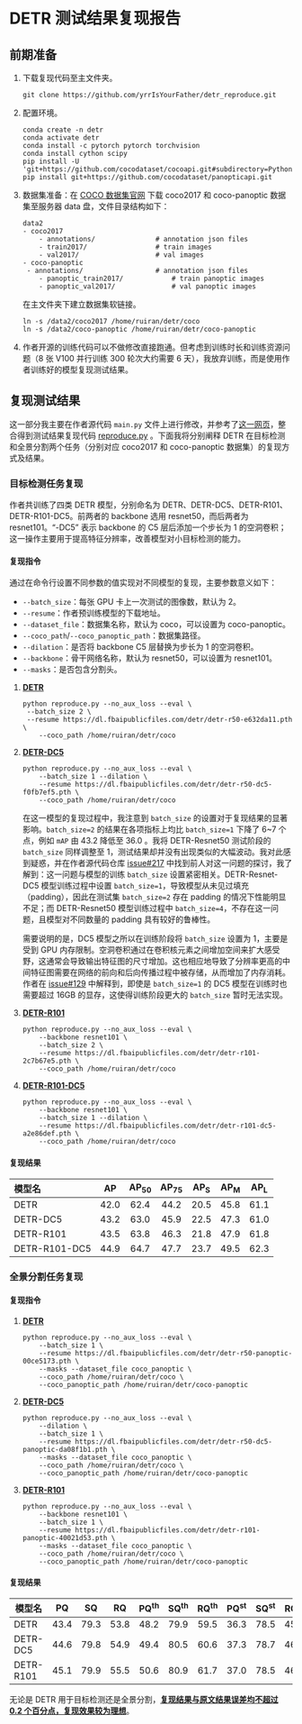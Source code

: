 # DETR 测试结果复现报告

## 前期准备

1. 下载复现代码至主文件夹。

   ```
   git clone https://github.com/yrrIsYourFather/detr_reproduce.git
   ```

2. 配置环境。

   ```
   conda create -n detr
   conda activate detr
   conda install -c pytorch pytorch torchvision
   conda install cython scipy
   pip install -U 'git+https://github.com/cocodataset/cocoapi.git#subdirectory=PythonAPI'
   pip install git+https://github.com/cocodataset/panopticapi.git
   ```

3. 数据集准备：在 [COCO 数据集官网](https://cocodataset.org/#download) 下载 coco2017 和 coco-panoptic 数据集至服务器 data 盘，文件目录结构如下：

   ```
   data2
   - coco2017
       - annotations/  				# annotation json files
       - train2017/    				# train images
       - val2017/      				# val images
   - coco-panoptic
   	- annotations/					# annotation json files
       - panoptic_train2017/    		# train panoptic images
       - panoptic_val2017/      		# val panoptic images
   ```

   在主文件夹下建立数据集软链接。

   ```
   ln -s /data2/coco2017 /home/ruiran/detr/coco
   ln -s /data2/coco-panoptic /home/ruiran/detr/coco-panoptic
   ```

4. 作者开源的训练代码可以不做修改直接跑通。但考虑到训练时长和训练资源问题（8 张 V100 并行训练 300 轮次大约需要 6 天），我放弃训练，而是使用作者训练好的模型复现测试结果。

## 复现测试结果

这一部分我主要在作者源代码 `main.py` 文件上进行修改，并参考了[这一网页](https://gist.github.com/szagoruyko/9c9ebb8455610958f7deaa27845d7918)，整合得到测试结果复现代码 [reproduce.py](/reproduce.py) 。下面我将分别阐释 DETR 在目标检测和全景分割两个任务（分别对应 coco2017 和 coco-panoptic 数据集）的复现方式及结果。

### 目标检测任务复现

作者共训练了四类 DETR 模型，分别命名为 DETR、DETR-DC5、DETR-R101、DETR-R101-DC5。前两者的 backbone 选用 resnet50，而后两者为 resnet101。“-DC5” 表示 backbone 的 C5 层后添加一个步长为 1 的空洞卷积；这一操作主要用于提高特征分辨率，改善模型对小目标检测的能力。

#### 复现指令

通过在命令行设置不同参数的值实现对不同模型的复现，主要参数意义如下：

- `--batch_size`：每张 GPU 卡上一次测试的图像数，默认为 2。
- `--resume`：作者预训练模型的下载地址。
- `--dataset_file`：数据集名称，默认为 coco，可以设置为 coco-panoptic。
- `--coco_path`/`--coco_panoptic_path`：数据集路径。
- `--dilation`：是否将 backbone C5 层替换为步长为 1 的空洞卷积。
- `--backbone`：骨干网络名称，默认为 resnet50，可以设置为 resnet101。
- `--masks`：是否包含分割头。

1. **[DETR](https://dl.fbaipublicfiles.com/detr/detr-r50-e632da11.pth)** 

   ```
   python reproduce.py --no_aux_loss --eval \
   	--batch_size 2 \
   	--resume https://dl.fbaipublicfiles.com/detr/detr-r50-e632da11.pth \
       --coco_path /home/ruiran/detr/coco
   ```

2. **[DETR-DC5](https://dl.fbaipublicfiles.com/detr/detr-r50-dc5-f0fb7ef5.pth)**

   ```
   python reproduce.py --no_aux_loss --eval \
       --batch_size 1 --dilation \
       --resume https://dl.fbaipublicfiles.com/detr/detr-r50-dc5-f0fb7ef5.pth \
       --coco_path /home/ruiran/detr/coco
   ```

   在这一模型的复现过程中，我注意到 `batch_size` 的设置对于复现结果的显著影响。`batch_size=2` 的结果在各项指标上均比 `batch_size=1` 下降了 6~7 个点，例如 `mAP` 由 43.2 降低至 36.0 。我将 DETR-Resnet50 测试阶段的 `batch_size` 同样调整至 1，测试结果却并没有出现类似的大幅波动。我对此感到疑惑，并在作者源代码仓库 [issue#217](https://github.com/facebookresearch/detr/issues/217#issuecomment-684087741) 中找到前人对这一问题的探讨，我了解到：这一问题与模型的训练 `batch_size` 设置紧密相关。DETR-Resnet-DC5 模型训练过程中设置 `batch_size=1`，导致模型从未见过填充（padding），因此在测试集 `batch_size=2` 存在 padding 的情况下性能明显不足；而 DETR-Resnet50 模型训练过程中 `batch_size=4`，不存在这一问题，且模型对不同数量的 padding 具有较好的鲁棒性。

   需要说明的是，DC5 模型之所以在训练阶段将 `batch_size` 设置为 1，主要是受到 GPU 内存限制。空洞卷积通过在卷积核元素之间增加空间来扩大感受野，这通常会导致输出特征图的尺寸增加。这也相应地导致了分辨率更高的中间特征图需要在网络的前向和后向传播过程中被存储，从而增加了内存消耗。作者在 [issue#129](https://github.com/facebookresearch/detr/issues/129) 中解释到，即使是 `batch_size=1` 的 DC5 模型在训练时也需要超过 16GB 的显存，这使得训练阶段更大的 `batch_size` 暂时无法实现。

3. **[DETR-R101](https://dl.fbaipublicfiles.com/detr/detr-r101-2c7b67e5.pth)** 

   ```
   python reproduce.py --no_aux_loss --eval \
       --backbone resnet101 \
       --batch_size 2 \
       --resume https://dl.fbaipublicfiles.com/detr/detr-r101-2c7b67e5.pth \
       --coco_path /home/ruiran/detr/coco
   ```

4. **[DETR-R101-DC5](https://dl.fbaipublicfiles.com/detr/detr-r101-dc5-a2e86def.pth)**

   ```
   python reproduce.py --no_aux_loss --eval \
       --backbone resnet101 \
       --batch_size 1 --dilation \
       --resume https://dl.fbaipublicfiles.com/detr/detr-r101-dc5-a2e86def.pth \
       --coco_path /home/ruiran/detr/coco
   ```

#### 复现结果

| 模型名        |  AP  | AP<sub>50</sub> | AP<sub>75</sub> | AP<sub>S</sub> | AP<sub>M</sub> | AP<sub>L</sub> |
| :------------ | :--: | :-------------: | :-------------: | :------------: | :------------: | :------------: |
| DETR          | 42.0 |      62.4       |      44.2       |      20.5      |      45.8      |      61.1      |
| DETR-DC5      | 43.2 |      63.0       |      45.9       |      22.5      |      47.3      |      61.0      |
| DETR-R101     | 43.5 |      63.8       |      46.3       |      21.8      |      47.9      |      61.8      |
| DETR-R101-DC5 | 44.9 |      64.7       |      47.7       |      23.7      |      49.5      |      62.3      |

### 全景分割任务复现

#### 复现指令

1. **[DETR](https://dl.fbaipublicfiles.com/detr/detr-r50-panoptic-00ce5173.pth)**

   ```
   python reproduce.py --no_aux_loss --eval \
       --batch_size 1 \
       --resume https://dl.fbaipublicfiles.com/detr/detr-r50-panoptic-00ce5173.pth \
       --masks --dataset_file coco_panoptic \
       --coco_path /home/ruiran/detr/coco \
       --coco_panoptic_path /home/ruiran/detr/coco-panoptic
   ```

2. **[DETR-DC5](https://dl.fbaipublicfiles.com/detr/detr-r50-dc5-panoptic-da08f1b1.pth)**

   ```
   python reproduce.py --no_aux_loss --eval \
       --dilation \
       --batch_size 1 \
       --resume https://dl.fbaipublicfiles.com/detr/detr-r50-dc5-panoptic-da08f1b1.pth \
       --masks --dataset_file coco_panoptic \
       --coco_path /home/ruiran/detr/coco \
       --coco_panoptic_path /home/ruiran/detr/coco-panoptic
   ```

3. **[DETR-R101](https://dl.fbaipublicfiles.com/detr/detr-r101-panoptic-40021d53.pth)**

   ```
   python reproduce.py --no_aux_loss --eval \
       --backbone resnet101 \
       --batch_size 1 \
       --resume https://dl.fbaipublicfiles.com/detr/detr-r101-panoptic-40021d53.pth \
       --masks --dataset_file coco_panoptic \
       --coco_path /home/ruiran/detr/coco \
       --coco_panoptic_path /home/ruiran/detr/coco-panoptic
   ```

#### 复现结果

| 模型名    |  PQ  |  SQ  |  RQ  | PQ<sup>th</sup> | SQ<sup>th</sup> | RQ<sup>th</sup> | PQ<sup>st</sup> | SQ<sup>st</sup> | RQ<sup>st</sup> |  AP  |
| --------- | :--: | :--: | :--: | :-------------: | :-------------: | :-------------: | :-------------: | :-------------: | :-------------: | :--: |
| DETR      | 43.4 | 79.3 | 53.8 |      48.2       |      79.9       |      59.5       |      36.3       |      78.5       |      45.3       | 31.1 |
| DETR-DC5  | 44.6 | 79.8 | 54.9 |      49.4       |      80.5       |      60.6       |      37.3       |      78.7       |      46.4       | 31.9 |
| DETR-R101 | 45.1 | 79.9 | 55.5 |      50.6       |      80.9       |      61.7       |      37.0       |      78.5       |      46.0       | 33.0 |

无论是 DETR 用于目标检测还是全景分割，**<u>复现结果与原文结果误差均不超过 0.2 个百分点，复现效果较为理想</u>**。
